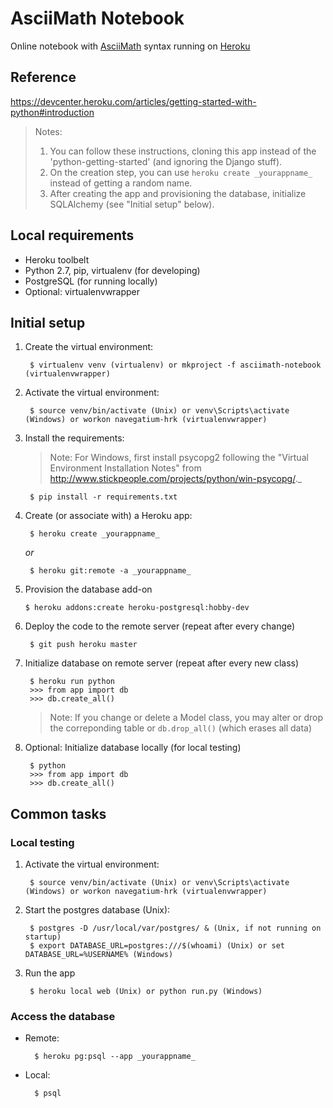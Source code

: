 # AsciiMath Notebook

Online notebook with [AsciiMath](http://asciimath.org/) syntax running on [Heroku](https://asciimath-notebook.herokuapp.com/)


## Reference

https://devcenter.heroku.com/articles/getting-started-with-python#introduction

> Notes:
>
>   1. You can follow these instructions, cloning this app instead of the 'python-getting-started' (and ignoring the Django stuff).
>   2. On the creation step, you can use `heroku create _yourappname_` instead of getting a random name.
>   3. After creating the app and provisioning the database, initialize SQLAlchemy (see "Initial setup" below).

## Local requirements

* Heroku toolbelt
* Python 2.7, pip, virtualenv (for developing)
* PostgreSQL (for running locally)
* Optional: virtualenvwrapper


## Initial setup

1. Create the virtual environment:

        $ virtualenv venv (virtualenv) or mkproject -f asciimath-notebook (virtualenvwrapper)

2. Activate the virtual environment:

        $ source venv/bin/activate (Unix) or venv\Scripts\activate (Windows) or workon navegatium-hrk (virtualenvwrapper)

3. Install the requirements:

    >Note: For Windows, first install psycopg2 following the "Virtual Environment Installation Notes"
    >from <http://www.stickpeople.com/projects/python/win-psycopg/>._

        $ pip install -r requirements.txt

4. Create (or associate with) a Heroku app:

        $ heroku create _yourappname_

    _or_

        $ heroku git:remote -a _yourappname_

5.  Provision the database add-on

        $ heroku addons:create heroku-postgresql:hobby-dev

5. Deploy the code to the remote server (repeat after every change)

        $ git push heroku master

5. Initialize database on remote server (repeat after every new class)

        $ heroku run python
        >>> from app import db
        >>> db.create_all()

    > Note: If you change or delete a Model class, you may alter or drop the correponding table or `db.drop_all()` (which erases all data)

6. Optional: Initialize database locally (for local testing)

        $ python
        >>> from app import db
        >>> db.create_all()


## Common tasks

### Local testing

1. Activate the virtual environment:

        $ source venv/bin/activate (Unix) or venv\Scripts\activate (Windows) or workon navegatium-hrk (virtualenvwrapper)

2. Start the postgres database (Unix):

        $ postgres -D /usr/local/var/postgres/ & (Unix, if not running on startup)
        $ export DATABASE_URL=postgres:///$(whoami) (Unix) or set DATABASE_URL=%USERNAME% (Windows)

3. Run the app

        $ heroku local web (Unix) or python run.py (Windows)


### Access the database

* Remote:

        $ heroku pg:psql --app _yourappname_

* Local:

        $ psql
